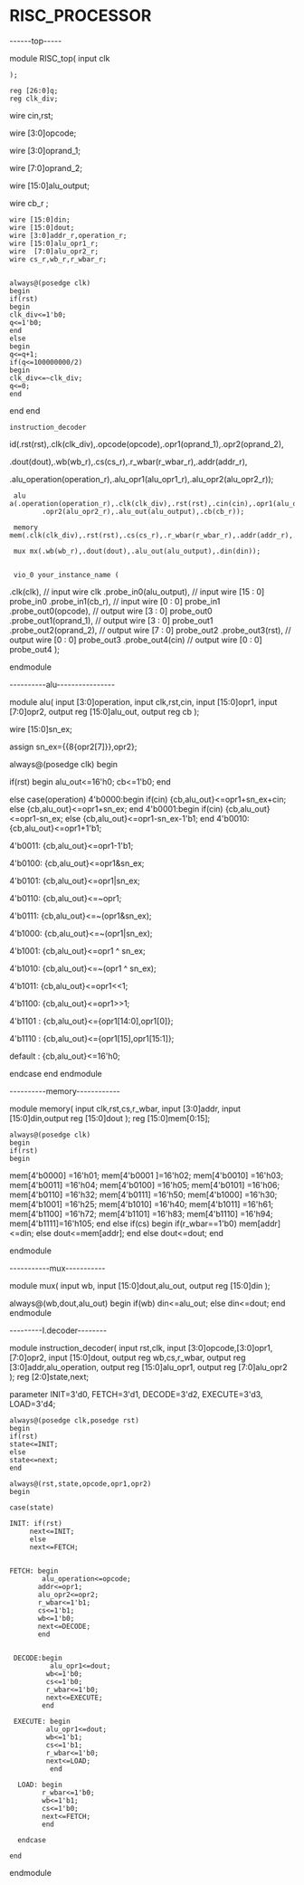 # RISC_PROCESSOR
------top-----

module RISC_top(
input clk


    );

    reg [26:0]q;
    reg clk_div;


  wire cin,rst;

  wire [3:0]opcode;

   wire [3:0]oprand_1;

  wire  [7:0]oprand_2;

  wire    [15:0]alu_output;

  wire  cb_r ;



    wire [15:0]din;
    wire [15:0]dout;
    wire [3:0]addr_r,operation_r;
    wire [15:0]alu_opr1_r;
    wire  [7:0]alu_opr2_r;
    wire cs_r,wb_r,r_wbar_r;


    always@(posedge clk)
    begin
    if(rst)
    begin
    clk_div<=1'b0;
    q<=1'b0;
    end
    else
    begin
    q<=q+1;
    if(q<=100000000/2)
    begin
    clk_div<=~clk_div;
    q<=0;
    end
   end
  end

    instruction_decoder
id(.rst(rst),.clk(clk_div),.opcode(opcode),.opr1(oprand_1),.opr2(oprand_2),

.dout(dout),.wb(wb_r),.cs(cs_r),.r_wbar(r_wbar_r),.addr(addr_r),

.alu_operation(operation_r),.alu_opr1(alu_opr1_r),.alu_opr2(alu_opr2_r));

     alu a(.operation(operation_r),.clk(clk_div),.rst(rst),.cin(cin),.opr1(alu_opr1_r),
            .opr2(alu_opr2_r),.alu_out(alu_output),.cb(cb_r));

     memory mem(.clk(clk_div),.rst(rst),.cs(cs_r),.r_wbar(r_wbar_r),.addr(addr_r),.din(din),.dout(dout));

     mux mx(.wb(wb_r),.dout(dout),.alu_out(alu_output),.din(din));


     vio_0 your_instance_name (
  .clk(clk),                // input wire clk
  .probe_in0(alu_output),    // input wire [15 : 0] probe_in0
  .probe_in1(cb_r),    // input wire [0 : 0] probe_in1
  .probe_out0(opcode),  // output wire [3 : 0] probe_out0
  .probe_out1(oprand_1),  // output wire [3 : 0] probe_out1
  .probe_out2(oprand_2),  // output wire [7 : 0] probe_out2
  .probe_out3(rst),  // output wire [0 : 0] probe_out3
  .probe_out4(cin)  // output wire [0 : 0] probe_out4
);

endmodule


----------alu----------------


module alu(
input [3:0]operation,
input clk,rst,cin,
input [15:0]opr1,
input [7:0]opr2,
output reg [15:0]alu_out,
output reg cb  );

wire [15:0]sn_ex;

assign sn_ex={{8{opr2[7]}},opr2};


always@(posedge clk)
begin


if(rst)
begin
alu_out<=16'h0;
cb<=1'b0;
end

else
case(operation)
4'b0000:begin
         if(cin)
         {cb,alu_out}<=opr1+sn_ex+cin;
         else
         {cb,alu_out}<=opr1+sn_ex;
         end
4'b0001:begin
        if(cin)
        {cb,alu_out}<=opr1-sn_ex;
        else
        {cb,alu_out}<=opr1-sn_ex-1'b1;
        end
 4'b0010: {cb,alu_out}<=opr1+1'b1;

 4'b0011: {cb,alu_out}<=opr1-1'b1;

 4'b0100: {cb,alu_out}<=opr1&sn_ex;

 4'b0101: {cb,alu_out}<=opr1|sn_ex;

 4'b0110: {cb,alu_out}<=~opr1;

 4'b0111: {cb,alu_out}<=~(opr1&sn_ex);

 4'b1000: {cb,alu_out}<=~(opr1|sn_ex);

 4'b1001: {cb,alu_out}<=opr1 ^ sn_ex;

  4'b1010: {cb,alu_out}<=~(opr1 ^ sn_ex);

   4'b1011: {cb,alu_out}<=opr1<<1;

   4'b1100: {cb,alu_out}<=opr1>>1;

   4'b1101 : {cb,alu_out}<={opr1[14:0],opr1[0]};

   4'b1110 : {cb,alu_out}<={opr1[15],opr1[15:1]};

   default : {cb,alu_out}<=16'h0;



endcase
end
endmodule

----------memory------------


module memory(
input clk,rst,cs,r_wbar,
input [3:0]addr,
input [15:0]din,output reg [15:0]dout
    );
    reg [15:0]mem[0:15];

    always@(posedge clk)
    begin
    if(rst)
    begin
   mem[4'b0000] =16'h01;
    mem[4'b0001 ]=16'h02;
    mem[4'b0010] =16'h03;
    mem[4'b0011] =16'h04;
    mem[4'b0100] =16'h05;
    mem[4'b0101] =16'h06;
    mem[4'b0110] =16'h32;
    mem[4'b0111] =16'h50;
    mem[4'b1000] =16'h30;
    mem[4'b1001] =16'h25;
    mem[4'b1010] =16'h40;
    mem[4'b1011] =16'h61;
    mem[4'b1100] =16'h72;
    mem[4'b1101] =16'h83;
    mem[4'b1110] =16'h94;
    mem[4'b1111]=16'h105;
  end
  else
  if(cs)
  begin
    if(r_wbar==1'b0)
        mem[addr]<=din;
     else
        dout<=mem[addr];
    end
  else
        dout<=dout;
 end

endmodule


-----------mux-----------


module mux(
input wb,
input [15:0]dout,alu_out,
output reg [15:0]din
    );

 always@(wb,dout,alu_out)
 begin
    if(wb)
    din<=alu_out;
    else
    din<=dout;
  end
endmodule


---------I.decoder--------


module instruction_decoder(
input rst,clk,
input [3:0]opcode,[3:0]opr1,[7:0]opr2,
input [15:0]dout,
output reg wb,cs,r_wbar,
output reg [3:0]addr,alu_operation,
output reg [15:0]alu_opr1,
output reg [7:0]alu_opr2
    );
    reg [2:0]state,next;

  parameter INIT=3'd0,
            FETCH=3'd1,
            DECODE=3'd2,
            EXECUTE=3'd3,
            LOAD=3'd4;


    always@(posedge clk,posedge rst)
    begin
    if(rst)
    state<=INIT;
    else
    state<=next;
    end

    always@(rst,state,opcode,opr1,opr2)
    begin

    case(state)

    INIT: if(rst)
         next<=INIT;
         else
         next<=FETCH;


    FETCH: begin
            alu_operation<=opcode;
           addr<=opr1;
           alu_opr2<=opr2;
           r_wbar<=1'b1;
           cs<=1'b1;
           wb<=1'b0;
           next<=DECODE;
           end


     DECODE:begin
              alu_opr1<=dout;
             wb<=1'b0;
             cs<=1'b0;
             r_wbar<=1'b0;
             next<=EXECUTE;
            end

     EXECUTE: begin
             alu_opr1<=dout;
             wb<=1'b1;
             cs<=1'b1;
             r_wbar<=1'b0;
             next<=LOAD;
              end

      LOAD: begin
            r_wbar<=1'b0;
            wb<=1'b1;
            cs<=1'b0;
            next<=FETCH;
            end

      endcase

    end

endmodule
